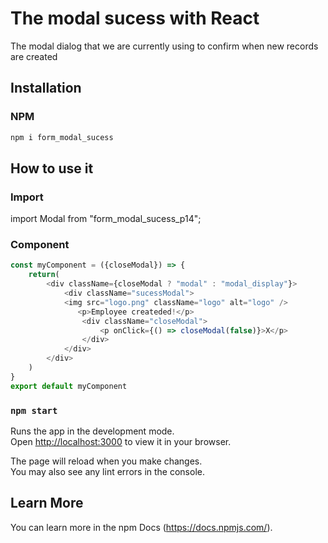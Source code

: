 # The modal sucess with React 

The modal dialog that we are currently using to confirm when new records are created 

## Installation
### NPM
```js
npm i form_modal_sucess
```
## How to use it
### Import
import Modal from "form_modal_sucess_p14";

### Component
```js
const myComponent = ({closeModal}) => {
    return(
        <div className={closeModal ? "modal" : "modal_display"}>
            <div className="sucessModal">
            <img src="logo.png" className="logo" alt="logo" />
               <p>Employee createded!</p>
                <div className="closeModal">
                    <p onClick={() => closeModal(false)}>X</p>
                </div>
            </div>
        </div>
    )
}
export default myComponent
```

### `npm start`

Runs the app in the development mode.\
Open [http://localhost:3000](http://localhost:3000) to view it in your browser.

The page will reload when you make changes.\
You may also see any lint errors in the console.

## Learn More

You can learn more in the npm Docs (https://docs.npmjs.com/).

